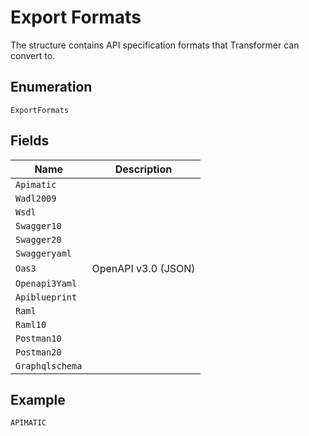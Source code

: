 
# Export Formats

The structure contains API specification formats that Transformer can convert to.

## Enumeration

`ExportFormats`

## Fields

| Name | Description |
|  --- | --- |
| `Apimatic` |  |
| `Wadl2009` |  |
| `Wsdl` |  |
| `Swagger10` |  |
| `Swagger20` |  |
| `Swaggeryaml` |  |
| `Oas3` | OpenAPI v3.0 (JSON) |
| `Openapi3Yaml` |  |
| `Apiblueprint` |  |
| `Raml` |  |
| `Raml10` |  |
| `Postman10` |  |
| `Postman20` |  |
| `Graphqlschema` |  |

## Example

```
APIMATIC
```

